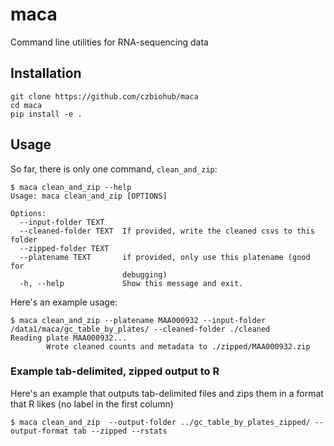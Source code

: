 # maca
Command line utilities for RNA-sequencing data

## Installation

```
git clone https://github.com/czbiohub/maca
cd maca
pip install -e .
```

## Usage
So far, there is only one command, `clean_and_zip`:

```
$ maca clean_and_zip --help
Usage: maca clean_and_zip [OPTIONS]

Options:
  --input-folder TEXT
  --cleaned-folder TEXT  If provided, write the cleaned csvs to this folder
  --zipped-folder TEXT
  --platename TEXT       if provided, only use this platename (good for
                         debugging)
  -h, --help             Show this message and exit.
```

Here's an example usage:

```
$ maca clean_and_zip --platename MAA000932 --input-folder /data1/maca/gc_table_by_plates/ --cleaned-folder ./cleaned
Reading plate MAA000932...
        Wrote cleaned counts and metadata to ./zipped/MAA000932.zip
```

### Example tab-delimited, zipped output to R

Here's an example that outputs tab-delimited files and zips them in a format
that R likes (no label in the first column)

```
$ maca clean_and_zip  --output-folder ../gc_table_by_plates_zipped/ --output-format tab --zipped --rstats
```